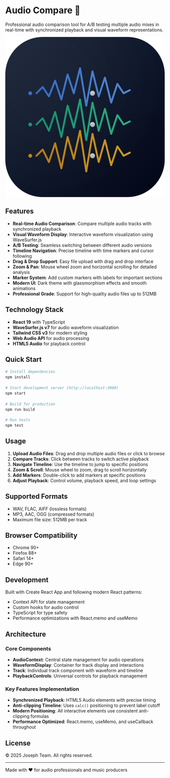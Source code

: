 # Audio Compare 🎵

Professional audio comparison tool for A/B testing multiple audio mixes in real-time with synchronized playback and visual waveform representations.

![Audio Compare Preview](public/icon.svg)


## Features

- **Real-time Audio Comparison**: Compare multiple audio tracks with synchronized playback
- **Visual Waveform Display**: Interactive waveform visualization using WaveSurfer.js
- **A/B Testing**: Seamless switching between different audio versions
- **Timeline Navigation**: Precise timeline with time markers and cursor following
- **Drag & Drop Support**: Easy file upload with drag and drop interface
- **Zoom & Pan**: Mouse wheel zoom and horizontal scrolling for detailed analysis
- **Marker System**: Add custom markers with labels for important sections
- **Modern UI**: Dark theme with glassmorphism effects and smooth animations
- **Professional Grade**: Support for high-quality audio files up to 512MB

## Technology Stack

- **React 19** with TypeScript
- **WaveSurfer.js v7** for audio waveform visualization
- **Tailwind CSS v3** for modern styling
- **Web Audio API** for audio processing
- **HTML5 Audio** for playback control

## Quick Start

```bash
# Install dependencies
npm install

# Start development server (http://localhost:3000)
npm start

# Build for production
npm run build

# Run tests
npm test
```

## Usage

1. **Upload Audio Files**: Drag and drop multiple audio files or click to browse
2. **Compare Tracks**: Click between tracks to switch active playback
3. **Navigate Timeline**: Use the timeline to jump to specific positions
4. **Zoom & Scroll**: Mouse wheel to zoom, drag to scroll horizontally
5. **Add Markers**: Double-click to add markers at specific positions
6. **Adjust Playback**: Control volume, playback speed, and loop settings

## Supported Formats

- WAV, FLAC, AIFF (lossless formats)
- MP3, AAC, OGG (compressed formats)
- Maximum file size: 512MB per track

## Browser Compatibility

- Chrome 90+
- Firefox 88+  
- Safari 14+
- Edge 90+

## Development

Built with Create React App and following modern React patterns:

- Context API for state management
- Custom hooks for audio control
- TypeScript for type safety
- Performance optimizations with React.memo and useMemo

## Architecture

### Core Components
- **AudioContext**: Central state management for audio operations
- **WaveformDisplay**: Container for track display and interactions
- **Track**: Individual track component with waveform and timeline
- **PlaybackControls**: Universal controls for playback management

### Key Features Implementation
- **Synchronized Playback**: HTML5 Audio elements with precise timing
- **Anti-clipping Timeline**: Uses `calc()` positioning to prevent label cutoff
- **Modern Positioning**: All interactive elements use consistent anti-clipping formulas
- **Performance Optimized**: React.memo, useMemo, and useCallback throughout

## License

© 2025 Joseph Team. All rights reserved.

---

Made with ❤️ for audio professionals and music producers
